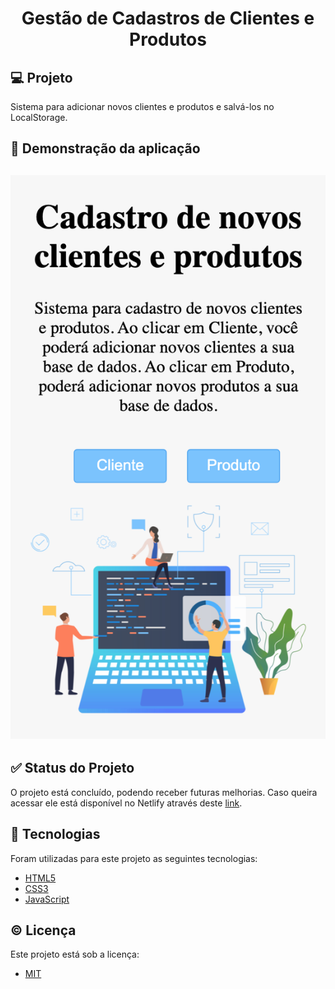 <h1 align="center">
    Gestão de Cadastros de Clientes e Produtos
</h1>

<h2>
    💻 Projeto 
</h2>

<p>
    Sistema para adicionar novos clientes e produtos e salvá-los no LocalStorage.
</p>

<h2>
    👀 Demonstração da aplicação 
</h2>

<h2 align="center">
  <img alt="Gestão de Cadastros - Gama Academy " src="./assets/Print.png" />
</h2>

<h2> 
    ✅ Status do Projeto 
</h2>

<p>
    O projeto está concluído, podendo receber futuras melhorias. Caso queira acessar ele está disponível no Netlify através deste <a href="">link</a>.
</p>

<h2>
    🚀 Tecnologias 
</h2>

<p> 
    Foram utilizadas para este projeto as seguintes tecnologias:
</p>

- [HTML5](https://developer.mozilla.org/pt-BR/docs/Web/HTML)
- [CSS3](https://developer.mozilla.org/pt-BR/docs/Web/CSS)
- [JavaScript](https://developer.mozilla.org/pt-BR/docs/orphaned/Web/JavaScript)

<h2>
    ©️ Licença 
</h2>

<p>
    Este projeto está sob a licença:
</p> 

- [MIT](https://choosealicense.com/licenses/mit/)

